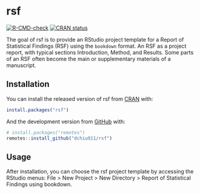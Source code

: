 
<!-- README.md is generated from README.Rmd. Please edit that file -->

# rsf

<!-- badges: start -->

[![R-CMD-check](https://github.com/dchiu911/rsf/actions/workflows/R-CMD-check.yaml/badge.svg)](https://github.com/dchiu911/rsf/actions/workflows/R-CMD-check.yaml)
[![CRAN
status](https://www.r-pkg.org/badges/version/rsf)](https://CRAN.R-project.org/package=rsf)
<!-- badges: end -->

The goal of rsf is to provide an RStudio project template for a Report
of Statistical Findings (RSF) using the `bookdown` format. An RSF as a
project report, with typical sections Introduction, Method, and Results.
Some parts of an RSF often become the main or supplementary materials of
a manuscript.

## Installation

You can install the released version of rsf from
[CRAN](https://CRAN.R-project.org) with:

``` r
install.packages("rsf")
```

And the development version from [GitHub](https://github.com/) with:

``` r
# install.packages("remotes")
remotes::install_github("dchiu911/rsf")
```

## Usage

After installation, you can choose the rsf project template by accessing
the RStudio menus: File \> New Project \> New Directory \> Report of
Statistical Findings using bookdown.
